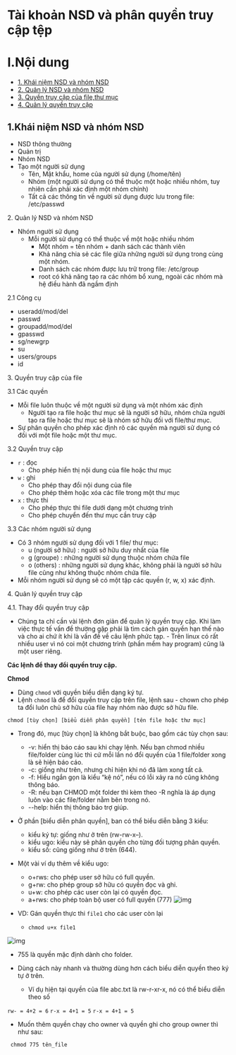 <a name ="">

# Tài khoản NSD và phân quyền truy cập tệp

# I.Nội dung
- [1. Khái niệm NSD và nhóm NSD](#1) 
-  [2. Quản lý NSD và nhóm NSD](#2) 
- [3. Quyền truy cập của file,thư mục](#3) 
- [4. Quản lý quyền truy cập](#6)

<a name="1"></a>
## 1.Khái niệm NSD và nhóm NSD
- NSD thông thường 
- Quản trị 
- Nhóm NSD 
-  Tạo một người sử dụng 
    -  Tên, Mật khẩu, home của người sử dụng (/home/tên) 
    -  Nhóm (một người sử dụng có thể thuộc một hoặc nhiều nhóm, tuy nhiên cần phải xác định một nhóm chính) 
    - Tất cả các thông tin về người sử dụng được lưu trong file: /etc/passwd

<a name="2"></a>
 2. Quản lý NSD và nhóm NSD
- Nhóm người sử dụng
  - Mỗi người sử dụng có thể thuộc về một hoặc nhiều nhóm 
    - Một nhóm = tên nhóm + danh sách các thành viên 
    - Khả năng chia sẻ các file giữa những người sử dụng trong cùng một nhóm. 
    - Danh sách các nhóm được lưu trữ trong file: /etc/group 
    - root có khả năng tạo ra các nhóm bổ xung, ngoài các nhóm mà hệ điều hành đã ngầm định

2.1 Công cụ
- useradd/mod/del 
- passwd 
- groupadd/mod/del 
- gpasswd 
- sg/newgrp 
- su 
- users/groups 
- id

<a name="3"></a>
3. Quyền truy cập của file

3.1 Các quyền
- Mỗi file luôn thuộc về một người sử dụng và một nhóm xác định 
    - Người tạo ra file hoặc thư mục sẽ là người sở hữu, nhóm chứa người tạo ra file hoặc thư mục sẽ là nhóm sở hữu đối với file/thư mục. 
 - Sự phân quyền cho phép xác định rõ các quyền mà người sử dụng có đối với một file hoặc một thư mục.

3.2 Quyền truy cập
- `r` : đọc 
    - Cho phép hiển thị nội dung của file hoặc thư mục 
- `w` : ghi 
    - Cho phép thay đổi nội dung của file 
    - Cho phép thêm hoặc xóa các file trong một thư mục 
- `x` : thực thi 
    - Cho phép thực thi file dưới dạng một chương trình 
    - Cho phép chuyển đến thư mục cần truy cập

3.3 Các nhóm người sử dụng
- Có 3 nhóm người sử dụng đối với 1 file/ thư mục: 
    - u (người sở hữu) : người sở hữu duy nhất của file 
    - g (groupe) : những người sử dụng thuộc nhóm chứa file  
    - o (others) : những người sử dụng khác, không phải là người sở hữu file cũng như không thuộc nhóm chứa file. 
- Mỗi nhóm người sử dụng sẽ có một tập các quyền (r, w, x) xác định.

<a name="4"></a>
4. Quản lý quyền truy cập

4.1. Thay đổi quyền truy cập
- Chúng ta chỉ cần vài lệnh đơn giản để quản lý quyền truy cập. Khi làm việc thực tế vấn đề thường gặp phải là tìm cách gán quyền hạn thế nào và cho ai chứ ít khi là vấn đề về câu lệnh phức tạp. - Trên linux có rất nhiều user vì nó coi một chương trình (phần mềm hay program) cũng là một user riêng.

**Các lệnh để thay đổi quyền truy cập.**

**Chmod**
- Dùng ``chmod`` với quyền biểu diễn dạng ký tự.
- Lệnh ``chmod`` là để đổi quyền truy cập trên file, lệnh sau - chown cho phép ta đổi luôn chủ sở hữu của file hay nhóm nào được sở hữu file.

``chmod [tùy chọn] [biểu diễn phân quyền] [tên file hoặc thư mục]``
- Trong đó, mục [tùy chọn] là không bắt buộc, bao gồm các tùy chọn sau:

  - -v: hiển thị báo cáo sau khi chạy lệnh. Nếu bạn chmod nhiều file/folder cùng lúc thì cứ mỗi lần nó đổi quyền của 1 file/folder xong là sẽ hiện báo cáo.
  - -c: giống như trên, nhưng chỉ hiện khi nó đã làm xong tất cả.
  - -f: Hiểu ngắn gọn là kiểu “kệ nó”, nếu có lỗi xảy ra nó cũng không thông báo.
  - -R: nếu bạn CHMOD một folder thì kèm theo -R nghĩa là áp dụng luôn vào các file/folder nằm bên trong nó.
  - --help: hiển thị thông báo trợ giúp.
- Ở phần [biểu diễn phân quyền], ban có thể biểu diễn bằng 3 kiểu:

  - kiểu ký tự: giống như ở trên (rw-rw-x–).
  - kiểu ugo: kiểu này sẽ phân quyền cho từng đối tượng phân quyền.
  - kiểu số: cũng giống như ở trên (644).
- Một vài ví dụ thêm về kiểu ugo:
  - o+rws: cho phép user sở hữu có full quyền.
  - g+rw: cho phép group sở hữu có quyền đọc và ghi.
  - u+w: cho phép các user còn lại có quyền đọc.
  - a+rws: cho phép toàn bộ user có full quyền (777)
![img](https://scontent.fhan5-6.fna.fbcdn.net/v/t1.15752-9/61856542_314631076117286_5913805534321967104_n.png?_nc_cat=101&_nc_oc=AQl_HyU8ENT2mLaaXtZaUWDavC8qQaxOp98bWrR1heWUDCsPjwaSudZxXK4NqBVre0o&_nc_ht=scontent.fhan5-6.fna&oh=e191763960c54a95083b3eddc3c3ce48&oe=5D552F39)

- VD: Gán quyền thực thi ``file1`` cho các user còn lại
  - ``chmod u+x file1``

![img](https://scontent.fhan5-6.fna.fbcdn.net/v/t1.15752-9/61999114_2248958918492334_3947338028950749184_n.png?_nc_cat=102&_nc_oc=AQmFUKlET09xT3HrglRGOB38QamcLArb3Un8WnRJ-vDvfhY1BncXhbcWdU6Hwx6k_88&_nc_ht=scontent.fhan5-6.fna&oh=52c6be58a4df62c70f4c35ac8790c5d9&oe=5D913A29)

- 755 là quyền mặc định dành cho folder.
- Dùng cách này nhanh và thường dùng hơn cách biểu diễn quyền theo ký tự ở trên. 
  
  - Ví dụ hiện tại quyền của file abc.txt là rw-r-xr-x, nó có thể biểu diễn theo số

``rw- = 4+2 = 6``
``r-x = 4+1 = 5``
``r-x = 4+1 = 5``

- Muốn thêm quyền chạy cho owner và quyền ghi cho group owner thì như sau:

`` chmod 775 tên_file``